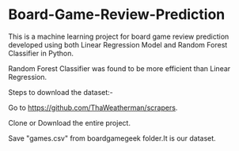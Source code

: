 # Board-Game-Review-Prediction

This is a machine learning project for board game review prediction developed using both Linear Regression Model and
Random Forest Classifier in Python.

Random Forest Classifier was found to be more efficient than Linear Regression.

Steps to download the dataset:-

Go to https://github.com/ThaWeatherman/scrapers.

Clone or Download the entire project.

Save "games.csv" from boardgamegeek folder.It is our dataset.
